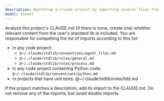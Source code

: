 ```yaml
---
description: Bootstrap a claude project by importing several files from my stdlib.
model: sonnet
---
```


Analyze this project's CLAUDE.md (if there is none, create one) whether
relevant content from the user's standard lib is included. You are responsible
for compelting the list of imports according to this list:
- in any code project:
    - `@~/.claude/stdlib/conventions/agent_files.md`
    - `@~/.claude/stdlib/rules/general.md`
    - `@~/.claude/stdlib/rules/process.md`
- in any code project containing Python code: `@~/.claude/stdlib/conventions/python.md` 
- in projects that have unit tests: @~/.claude/stdlib/rules/tdd.md

If the project matches a description, add its import to the CLAUDE.md. Do not
remove any of the imports, but avoid double imports.